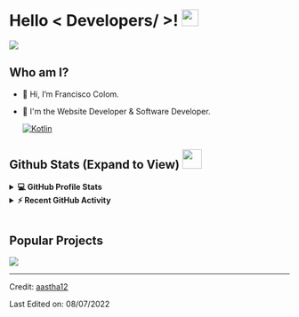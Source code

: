 <h1> Hello < Developers/ >! <img src = "https://raw.githubusercontent.com/MartinHeinz/MartinHeinz/master/wave.gif" width = 30px> </h1>
<p align='center'>
</p>

<p>
  <a href="https://github.com/DenverCoder1/readme-typing-svg"><img src="https://readme-typing-svg.herokuapp.com?&font=IBM+Plex+Sans&color=abcdef&size=20&lines=Welcome+to+Francisco+GitHub+Profile!;I'm+a+Software+Developer;" /></a>
</p>

## Who am I?
- 👋 Hi, I’m Francisco Colom.
- 💼 I'm the Website Developer & Software Developer.


  <a href="https://kotlinlang.org/" target="_blank"> 
    <img alt="Kotlin" src="https://img.shields.io/badge/Kotlin-777BB4?style=for-the-badge&logo=kotlin&logoColor=white">
  </a>

<h2> Github Stats (Expand to View) <img src = "https://i.pinimg.com/originals/65/c4/f4/65c4f452571be1261e9c623f7da488ac.gif" width = 35px> </h2>

<details> 
  <summary><b>💻 GitHub Profile Stats</b></summary>
  <br/>
  <p align="center">
    <a href="https://github.com/anuraghazra/github-readme-stats"><img alt="LeeGod's Github Stats" src="https://github-readme-stats.vercel.app/api?username=LeeGodSRc&show_icons=true&count_private=true&theme=algolia" height="192px"/></a>
<br/>
  &nbsp;
	  <img src="https://github-readme-stats.vercel.app/api/top-langs?username=LeeGodSRC&show_icons=true&locale=en&layout=compact&theme=algolia" alt="LeeGod" height="192px"/>
  <br/>
  </p>
</details>


<details>
  <summary><b>⚡ Recent GitHub Activity</b></summary>
  <br/>
   <a href="https://github.com/LeeGodSRC"><img alt="LeeGod's Activity Graph" src="https://activity-graph.herokuapp.com/graph?username=LeeGodSRC&custom_title=LeeGod's%20Contribution%20Graph&theme=react-dark" /></a>
  <br/>

</details>

<br/>

## Popular Projects
<a href="https://github.com/FairyProject/fairy">
  <!-- Change the `github-readme-stats.anuraghazra1.vercel.app` to `github-readme-stats.vercel.app`  -->
  <img align="center" src="https://github-readme-stats.vercel.app/api/pin/?username=FairyProject&repo=fairy&theme=onedark" />
</a>  

----------------------------------------------------------------------
Credit: [aastha12](https://github.com/aastha12)

Last Edited on: 08/07/2022
